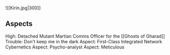 ![[Kirin.jpg|300]]
## Aspects
High: Detached Mutant Martian Comms Officer for the [[Ghosts of Gharad]]
Trouble: Don't keep me in the dark
Aspect: First-Class Integrated Network Cybernetics
Aspect: Psycho-analyst
Aspect: Meticulous